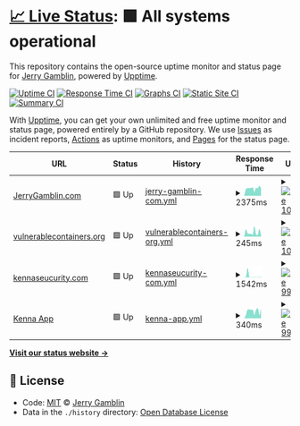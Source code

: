 # [📈 Live Status](https://jgamblin.github.io/upptime): <!--live status--> **🟩 All systems operational**

This repository contains the open-source uptime monitor and status page for [Jerry Gamblin](https://www.jerrygamblin.com), powered by [Upptime](https://github.com/upptime/upptime).

[![Uptime CI](https://github.com/koj-co/upptime/workflows/Uptime%20CI/badge.svg)](https://github.com/koj-co/upptime/actions?query=workflow%3A%22Uptime+CI%22)
[![Response Time CI](https://github.com/koj-co/upptime/workflows/Response%20Time%20CI/badge.svg)](https://github.com/koj-co/upptime/actions?query=workflow%3A%22Response+Time+CI%22)
[![Graphs CI](https://github.com/koj-co/upptime/workflows/Graphs%20CI/badge.svg)](https://github.com/koj-co/upptime/actions?query=workflow%3A%22Graphs+CI%22)
[![Static Site CI](https://github.com/koj-co/upptime/workflows/Static%20Site%20CI/badge.svg)](https://github.com/koj-co/upptime/actions?query=workflow%3A%22Static+Site+CI%22)
[![Summary CI](https://github.com/koj-co/upptime/workflows/Summary%20CI/badge.svg)](https://github.com/koj-co/upptime/actions?query=workflow%3A%22Summary+CI%22)

With [Upptime](https://upptime.js.org), you can get your own unlimited and free uptime monitor and status page, powered entirely by a GitHub repository. We use [Issues](https://github.com/jgamblin/upptime/issues) as incident reports, [Actions](https://github.com/jgamblin/upptime/actions) as uptime monitors, and [Pages](https://jgamblin.github.io/upptime) for the status page.

<!--start: status pages-->
<!-- This summary is generated by Upptime (https://github.com/upptime/upptime) -->
<!-- Do not edit this manually, your changes will be overwritten -->
<!-- prettier-ignore -->
| URL | Status | History | Response Time | Uptime |
| --- | ------ | ------- | ------------- | ------ |
| [JerryGamblin.com](https://www.jerrygamblin.com) | 🟩 Up | [jerry-gamblin-com.yml](https://github.com/jgamblin/upptime/commits/master/history/jerry-gamblin-com.yml) | <details><summary><img alt="Response time graph" src="./graphs/jerry-gamblin-com.png" height="20"> 2375ms</summary><br><a href="https://jgamblin.github.io/upptime/history/jerry-gamblin-com"><img alt="Response time 2375" src="https://img.shields.io/endpoint?url=https%3A%2F%2Fraw.githubusercontent.com%2Fjgamblin%2Fupptime%2Fmaster%2Fapi%2Fjerry-gamblin-com%2Fresponse-time.json"></a><br><a href="https://jgamblin.github.io/upptime/history/jerry-gamblin-com"><img alt="24-hour response time 2138" src="https://img.shields.io/endpoint?url=https%3A%2F%2Fraw.githubusercontent.com%2Fjgamblin%2Fupptime%2Fmaster%2Fapi%2Fjerry-gamblin-com%2Fresponse-time-day.json"></a><br><a href="https://jgamblin.github.io/upptime/history/jerry-gamblin-com"><img alt="7-day response time 2236" src="https://img.shields.io/endpoint?url=https%3A%2F%2Fraw.githubusercontent.com%2Fjgamblin%2Fupptime%2Fmaster%2Fapi%2Fjerry-gamblin-com%2Fresponse-time-week.json"></a><br><a href="https://jgamblin.github.io/upptime/history/jerry-gamblin-com"><img alt="30-day response time 2375" src="https://img.shields.io/endpoint?url=https%3A%2F%2Fraw.githubusercontent.com%2Fjgamblin%2Fupptime%2Fmaster%2Fapi%2Fjerry-gamblin-com%2Fresponse-time-month.json"></a><br><a href="https://jgamblin.github.io/upptime/history/jerry-gamblin-com"><img alt="1-year response time 2375" src="https://img.shields.io/endpoint?url=https%3A%2F%2Fraw.githubusercontent.com%2Fjgamblin%2Fupptime%2Fmaster%2Fapi%2Fjerry-gamblin-com%2Fresponse-time-year.json"></a></details> | <details><summary><a href="https://jgamblin.github.io/upptime/history/jerry-gamblin-com"><img alt="Uptime 100.00%" src="https://img.shields.io/endpoint?url=https%3A%2F%2Fraw.githubusercontent.com%2Fjgamblin%2Fupptime%2Fmaster%2Fapi%2Fjerry-gamblin-com%2Fuptime.json"></a></summary><a href="https://jgamblin.github.io/upptime/history/jerry-gamblin-com"><img alt="24-hour uptime 100.00%" src="https://img.shields.io/endpoint?url=https%3A%2F%2Fraw.githubusercontent.com%2Fjgamblin%2Fupptime%2Fmaster%2Fapi%2Fjerry-gamblin-com%2Fuptime-day.json"></a><br><a href="https://jgamblin.github.io/upptime/history/jerry-gamblin-com"><img alt="7-day uptime 100.00%" src="https://img.shields.io/endpoint?url=https%3A%2F%2Fraw.githubusercontent.com%2Fjgamblin%2Fupptime%2Fmaster%2Fapi%2Fjerry-gamblin-com%2Fuptime-week.json"></a><br><a href="https://jgamblin.github.io/upptime/history/jerry-gamblin-com"><img alt="30-day uptime 100.00%" src="https://img.shields.io/endpoint?url=https%3A%2F%2Fraw.githubusercontent.com%2Fjgamblin%2Fupptime%2Fmaster%2Fapi%2Fjerry-gamblin-com%2Fuptime-month.json"></a><br><a href="https://jgamblin.github.io/upptime/history/jerry-gamblin-com"><img alt="1-year uptime 100.00%" src="https://img.shields.io/endpoint?url=https%3A%2F%2Fraw.githubusercontent.com%2Fjgamblin%2Fupptime%2Fmaster%2Fapi%2Fjerry-gamblin-com%2Fuptime-year.json"></a></details>
| [vulnerablecontainers.org](https://vulnerablecontainers.org) | 🟩 Up | [vulnerablecontainers-org.yml](https://github.com/jgamblin/upptime/commits/master/history/vulnerablecontainers-org.yml) | <details><summary><img alt="Response time graph" src="./graphs/vulnerablecontainers-org.png" height="20"> 245ms</summary><br><a href="https://jgamblin.github.io/upptime/history/vulnerablecontainers-org"><img alt="Response time 245" src="https://img.shields.io/endpoint?url=https%3A%2F%2Fraw.githubusercontent.com%2Fjgamblin%2Fupptime%2Fmaster%2Fapi%2Fvulnerablecontainers-org%2Fresponse-time.json"></a><br><a href="https://jgamblin.github.io/upptime/history/vulnerablecontainers-org"><img alt="24-hour response time 173" src="https://img.shields.io/endpoint?url=https%3A%2F%2Fraw.githubusercontent.com%2Fjgamblin%2Fupptime%2Fmaster%2Fapi%2Fvulnerablecontainers-org%2Fresponse-time-day.json"></a><br><a href="https://jgamblin.github.io/upptime/history/vulnerablecontainers-org"><img alt="7-day response time 227" src="https://img.shields.io/endpoint?url=https%3A%2F%2Fraw.githubusercontent.com%2Fjgamblin%2Fupptime%2Fmaster%2Fapi%2Fvulnerablecontainers-org%2Fresponse-time-week.json"></a><br><a href="https://jgamblin.github.io/upptime/history/vulnerablecontainers-org"><img alt="30-day response time 245" src="https://img.shields.io/endpoint?url=https%3A%2F%2Fraw.githubusercontent.com%2Fjgamblin%2Fupptime%2Fmaster%2Fapi%2Fvulnerablecontainers-org%2Fresponse-time-month.json"></a><br><a href="https://jgamblin.github.io/upptime/history/vulnerablecontainers-org"><img alt="1-year response time 245" src="https://img.shields.io/endpoint?url=https%3A%2F%2Fraw.githubusercontent.com%2Fjgamblin%2Fupptime%2Fmaster%2Fapi%2Fvulnerablecontainers-org%2Fresponse-time-year.json"></a></details> | <details><summary><a href="https://jgamblin.github.io/upptime/history/vulnerablecontainers-org"><img alt="Uptime 100.00%" src="https://img.shields.io/endpoint?url=https%3A%2F%2Fraw.githubusercontent.com%2Fjgamblin%2Fupptime%2Fmaster%2Fapi%2Fvulnerablecontainers-org%2Fuptime.json"></a></summary><a href="https://jgamblin.github.io/upptime/history/vulnerablecontainers-org"><img alt="24-hour uptime 100.00%" src="https://img.shields.io/endpoint?url=https%3A%2F%2Fraw.githubusercontent.com%2Fjgamblin%2Fupptime%2Fmaster%2Fapi%2Fvulnerablecontainers-org%2Fuptime-day.json"></a><br><a href="https://jgamblin.github.io/upptime/history/vulnerablecontainers-org"><img alt="7-day uptime 100.00%" src="https://img.shields.io/endpoint?url=https%3A%2F%2Fraw.githubusercontent.com%2Fjgamblin%2Fupptime%2Fmaster%2Fapi%2Fvulnerablecontainers-org%2Fuptime-week.json"></a><br><a href="https://jgamblin.github.io/upptime/history/vulnerablecontainers-org"><img alt="30-day uptime 100.00%" src="https://img.shields.io/endpoint?url=https%3A%2F%2Fraw.githubusercontent.com%2Fjgamblin%2Fupptime%2Fmaster%2Fapi%2Fvulnerablecontainers-org%2Fuptime-month.json"></a><br><a href="https://jgamblin.github.io/upptime/history/vulnerablecontainers-org"><img alt="1-year uptime 100.00%" src="https://img.shields.io/endpoint?url=https%3A%2F%2Fraw.githubusercontent.com%2Fjgamblin%2Fupptime%2Fmaster%2Fapi%2Fvulnerablecontainers-org%2Fuptime-year.json"></a></details>
| [kennaseucurity.com](https://www.kennasecurity.com/) | 🟩 Up | [kennaseucurity-com.yml](https://github.com/jgamblin/upptime/commits/master/history/kennaseucurity-com.yml) | <details><summary><img alt="Response time graph" src="./graphs/kennaseucurity-com.png" height="20"> 1542ms</summary><br><a href="https://jgamblin.github.io/upptime/history/kennaseucurity-com"><img alt="Response time 1542" src="https://img.shields.io/endpoint?url=https%3A%2F%2Fraw.githubusercontent.com%2Fjgamblin%2Fupptime%2Fmaster%2Fapi%2Fkennaseucurity-com%2Fresponse-time.json"></a><br><a href="https://jgamblin.github.io/upptime/history/kennaseucurity-com"><img alt="24-hour response time 144" src="https://img.shields.io/endpoint?url=https%3A%2F%2Fraw.githubusercontent.com%2Fjgamblin%2Fupptime%2Fmaster%2Fapi%2Fkennaseucurity-com%2Fresponse-time-day.json"></a><br><a href="https://jgamblin.github.io/upptime/history/kennaseucurity-com"><img alt="7-day response time 438" src="https://img.shields.io/endpoint?url=https%3A%2F%2Fraw.githubusercontent.com%2Fjgamblin%2Fupptime%2Fmaster%2Fapi%2Fkennaseucurity-com%2Fresponse-time-week.json"></a><br><a href="https://jgamblin.github.io/upptime/history/kennaseucurity-com"><img alt="30-day response time 1542" src="https://img.shields.io/endpoint?url=https%3A%2F%2Fraw.githubusercontent.com%2Fjgamblin%2Fupptime%2Fmaster%2Fapi%2Fkennaseucurity-com%2Fresponse-time-month.json"></a><br><a href="https://jgamblin.github.io/upptime/history/kennaseucurity-com"><img alt="1-year response time 1542" src="https://img.shields.io/endpoint?url=https%3A%2F%2Fraw.githubusercontent.com%2Fjgamblin%2Fupptime%2Fmaster%2Fapi%2Fkennaseucurity-com%2Fresponse-time-year.json"></a></details> | <details><summary><a href="https://jgamblin.github.io/upptime/history/kennaseucurity-com"><img alt="Uptime 99.59%" src="https://img.shields.io/endpoint?url=https%3A%2F%2Fraw.githubusercontent.com%2Fjgamblin%2Fupptime%2Fmaster%2Fapi%2Fkennaseucurity-com%2Fuptime.json"></a></summary><a href="https://jgamblin.github.io/upptime/history/kennaseucurity-com"><img alt="24-hour uptime 100.00%" src="https://img.shields.io/endpoint?url=https%3A%2F%2Fraw.githubusercontent.com%2Fjgamblin%2Fupptime%2Fmaster%2Fapi%2Fkennaseucurity-com%2Fuptime-day.json"></a><br><a href="https://jgamblin.github.io/upptime/history/kennaseucurity-com"><img alt="7-day uptime 100.00%" src="https://img.shields.io/endpoint?url=https%3A%2F%2Fraw.githubusercontent.com%2Fjgamblin%2Fupptime%2Fmaster%2Fapi%2Fkennaseucurity-com%2Fuptime-week.json"></a><br><a href="https://jgamblin.github.io/upptime/history/kennaseucurity-com"><img alt="30-day uptime 99.59%" src="https://img.shields.io/endpoint?url=https%3A%2F%2Fraw.githubusercontent.com%2Fjgamblin%2Fupptime%2Fmaster%2Fapi%2Fkennaseucurity-com%2Fuptime-month.json"></a><br><a href="https://jgamblin.github.io/upptime/history/kennaseucurity-com"><img alt="1-year uptime 99.59%" src="https://img.shields.io/endpoint?url=https%3A%2F%2Fraw.githubusercontent.com%2Fjgamblin%2Fupptime%2Fmaster%2Fapi%2Fkennaseucurity-com%2Fuptime-year.json"></a></details>
| [Kenna App](https://app.kennasecurity.com/) | 🟩 Up | [kenna-app.yml](https://github.com/jgamblin/upptime/commits/master/history/kenna-app.yml) | <details><summary><img alt="Response time graph" src="./graphs/kenna-app.png" height="20"> 340ms</summary><br><a href="https://jgamblin.github.io/upptime/history/kenna-app"><img alt="Response time 340" src="https://img.shields.io/endpoint?url=https%3A%2F%2Fraw.githubusercontent.com%2Fjgamblin%2Fupptime%2Fmaster%2Fapi%2Fkenna-app%2Fresponse-time.json"></a><br><a href="https://jgamblin.github.io/upptime/history/kenna-app"><img alt="24-hour response time 486" src="https://img.shields.io/endpoint?url=https%3A%2F%2Fraw.githubusercontent.com%2Fjgamblin%2Fupptime%2Fmaster%2Fapi%2Fkenna-app%2Fresponse-time-day.json"></a><br><a href="https://jgamblin.github.io/upptime/history/kenna-app"><img alt="7-day response time 373" src="https://img.shields.io/endpoint?url=https%3A%2F%2Fraw.githubusercontent.com%2Fjgamblin%2Fupptime%2Fmaster%2Fapi%2Fkenna-app%2Fresponse-time-week.json"></a><br><a href="https://jgamblin.github.io/upptime/history/kenna-app"><img alt="30-day response time 340" src="https://img.shields.io/endpoint?url=https%3A%2F%2Fraw.githubusercontent.com%2Fjgamblin%2Fupptime%2Fmaster%2Fapi%2Fkenna-app%2Fresponse-time-month.json"></a><br><a href="https://jgamblin.github.io/upptime/history/kenna-app"><img alt="1-year response time 340" src="https://img.shields.io/endpoint?url=https%3A%2F%2Fraw.githubusercontent.com%2Fjgamblin%2Fupptime%2Fmaster%2Fapi%2Fkenna-app%2Fresponse-time-year.json"></a></details> | <details><summary><a href="https://jgamblin.github.io/upptime/history/kenna-app"><img alt="Uptime 99.59%" src="https://img.shields.io/endpoint?url=https%3A%2F%2Fraw.githubusercontent.com%2Fjgamblin%2Fupptime%2Fmaster%2Fapi%2Fkenna-app%2Fuptime.json"></a></summary><a href="https://jgamblin.github.io/upptime/history/kenna-app"><img alt="24-hour uptime 100.00%" src="https://img.shields.io/endpoint?url=https%3A%2F%2Fraw.githubusercontent.com%2Fjgamblin%2Fupptime%2Fmaster%2Fapi%2Fkenna-app%2Fuptime-day.json"></a><br><a href="https://jgamblin.github.io/upptime/history/kenna-app"><img alt="7-day uptime 100.00%" src="https://img.shields.io/endpoint?url=https%3A%2F%2Fraw.githubusercontent.com%2Fjgamblin%2Fupptime%2Fmaster%2Fapi%2Fkenna-app%2Fuptime-week.json"></a><br><a href="https://jgamblin.github.io/upptime/history/kenna-app"><img alt="30-day uptime 99.59%" src="https://img.shields.io/endpoint?url=https%3A%2F%2Fraw.githubusercontent.com%2Fjgamblin%2Fupptime%2Fmaster%2Fapi%2Fkenna-app%2Fuptime-month.json"></a><br><a href="https://jgamblin.github.io/upptime/history/kenna-app"><img alt="1-year uptime 99.59%" src="https://img.shields.io/endpoint?url=https%3A%2F%2Fraw.githubusercontent.com%2Fjgamblin%2Fupptime%2Fmaster%2Fapi%2Fkenna-app%2Fuptime-year.json"></a></details>

<!--end: status pages-->

[**Visit our status website →**](https://jgamblin.github.io/upptime)

## 📄 License

- Code: [MIT](./LICENSE) © [Jerry Gamblin](https://www.jerrygamblin.com)
- Data in the `./history` directory: [Open Database License](https://opendatacommons.org/licenses/odbl/1-0/)
